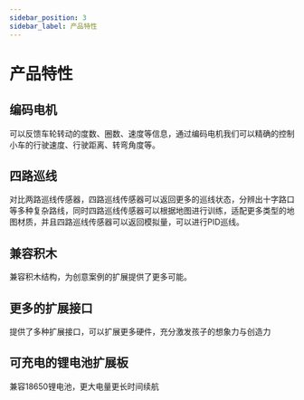 ```yaml
---
sidebar_position: 3
sidebar_label: 产品特性
---
```


# 产品特性

## 编码电机

可以反馈车轮转动的度数、圈数、速度等信息，通过编码电机我们可以精确的控制小车的行驶速度、行驶距离、转弯角度等。

## 四路巡线

对比两路巡线传感器，四路巡线传感器可以返回更多的巡线状态，分辨出十字路口等多种复杂路线，同时四路巡线传感器可以根据地图进行训练，适配更多类型的地图材质，并且四路巡线传感器可以返回模拟量，可以进行PID巡线。

## 兼容积木

兼容积木结构，为创意案例的扩展提供了更多可能。

## 更多的扩展接口

提供了多种扩展接口，可以扩展更多硬件，充分激发孩子的想象力与创造力

## 可充电的锂电池扩展板

兼容18650锂电池，更大电量更长时间续航
